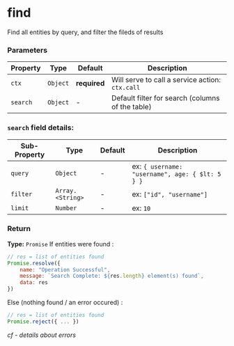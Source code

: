# find
Find all entities by query, and filter the fileds of results

### Parameters
| Property | Type | Default | Description |
| -------- | ---- | ------- | ----------- |
| `ctx` | `Object` | **required** | Will serve to call a service action: `ctx.call` |
| `search` | `Object` | - | Default filter for search (columns of the table) |

### `search` field details:
| Sub-Property | Type | Default | Description |
| -------- | ---- | ------- | ----------- |
| `query` | `Object` | - | ex:  `{ username: "username", age: { $lt: 5 } }` |
| `filter` | `Array.<String>` | - | ex: `["id", "username"]` |
| `limit` | `Number` | - | ex: `10` |

### Return
**Type:** `Promise`
If entities were found :
```js
// res = list of entities found
Promise.resolve({
	name: "Operation Successful",
	message: `Search Complete: ${res.length} element(s) found`,
	data: res
})
```
Else (nothing found / an error occured) :
```js
// res = list of entities found
Promise.reject({ ... })
```
*cf - details about errors*
